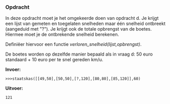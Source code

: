 ### Opdracht
In deze opdracht moet je het omgekeerde doen van opdracht d. Je krijgt een lijst van gemeten en toegelaten snelheden maar één snelheid ontbreekt (aangeduid met "?"). Je krijgt ook de totale opbrengst van de boetes. Hiermee moet je de ontbrekende snelheid berekenen.

Definiëer hiervoor een functie *verloren_snelheid(lijst,opbrengst)*.

De boetes worden op dezelfde manier bepaald als in vraag d: 50 euro standaard + 10 euro per te snel gereden km/u.


**Invoer:**

    >>>staatskas([[49,50],[50,50],[?,120],[80,80],[85,120]],60)


**Uitvoer:**

    121


